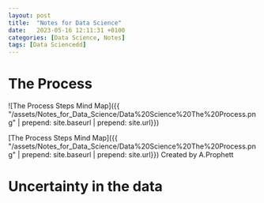```yaml
---
layout: post
title:  "Notes for Data Science"
date:   2023-05-16 12:11:31 +0100
categories: [Data Science, Notes]
tags: [Data Sciencedd]
---
```


# The Process
![The Process Steps Mind Map]({{ "/assets/Notes_for_Data_Science/Data%20Science%20The%20Process.png" | prepend: site.baseurl | prepend: site.url}})

[The Process Steps Mind Map]({{ "/assets/Notes_for_Data_Science/Data%20Science%20The%20Process.png" | prepend: site.baseurl | prepend: site.url}}) Created by A.Prophett

# Uncertainty in the data
